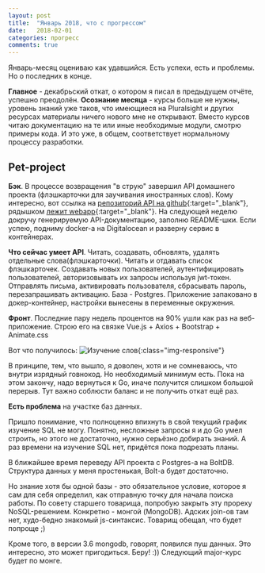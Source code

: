 ```yaml
---
layout: post
title:  "Январь 2018, что с прогрессом"
date:   2018-02-01
categories: прогресс
comments: true
---
```

Январь-месяц оцениваю как удавшийся. Есть успехи, есть и проблемы. Но о последних в конце.

**Главное** - декабрьский откат, о котором я писал в предыдущем отчёте, успешно преодолён.
**Осознание месяца** - курсы больше не нужны, уровень знаний уже таков, что имеющиеся на Pluralsight и других ресурсах материалы ничего нового мне не открывают. Вместо курсов читаю документацию на те или иные необходимые модули, смотрю примеры кода. И это уже, в общем, соответствует нормальному процессу разработки.

## Pet-project
**Бэк**.
В процессе возвращения "в струю" завершил API домашнего проекта (флэшкарточки для заучивания иностранных слов). Кому интересно, вот ссылка на [репозиторий API на github](https://github.com/zaffka/newwords){:target="_blank"}, рядышком [лежит webapp](https://github.com/zaffka/newwords-web){:target="_blank"}. На следующей неделю докручу генерируемую API-документацию, заполню README-шки.
Если успею, подниму docker-а на Digitalocean и разверну сервис в контейнерах.

**Что сейчас умеет API**.
Читать, создавать, обновлять, удалять отдельные слова(флэшкарточки). Читать и отдавать список флэшкарточек. Создавать новых пользователей, аутентифицировать пользователей, авторизовывать их запросы используя jwt-токен. Отправлять письма, активировать пользователя, сбрасывать пароль, перезапрашивать активацию. База - Postgres. Приложение запаковано в докер-контейнер, настройки вынесены в переменные окружения.

**Фронт**.
Последние пару недель процентов на 90% ушли как раз на веб-приложение. Строю его на связке Vue.js + Axios + Bootstrap + Animate.css

Вот что получилось:
![Изучение слов](/assets/img/Peek2018-02-01.gif){:class="img-responsive"}

В принципе, тем, что вышло, я доволен, хотя и не сомневаюсь, что внутри изрядный говнокод. Но необходимый минимум есть. Пока на этом закончу, надо вернуться к Go, иначе получится слишком большой перерыв. Тут важно соблюсти баланс и не получить откат ещё раз.

**Есть проблема** на участке баз данных.

Пришло понимание, что полноценно впихнуть в свой текущий график изучение SQL не могу. Понятно, несложные запросы я и до Go умел строить, но этого не достаточно, нужно серьёзно добирать знаний. А раз времени на изучение SQL нет, придётся пока подрезать планы.

В ближайшее время переведу API проекта с Postgres-а на BoltDB. Структура данных у меня простенькая, Bolt-а будет достаточно.

Но знание хотя бы одной базы - это обязательное условие, которое я сам для себя определил, как отправную точку для начала поиска работы.
По совету старшего товарища, попробую закрыть эту прореху NoSQL-решением. Конкретно - монгой (MongoDB). Адских join-ов там нет, худо-бедно знакомый js-синтаксис. Товарищ обещал, что будет попроще ;)

Кроме того, в версии 3.6 mongodb, говорят, появился пуш данных. Это интересно, это может пригодиться. Беру! :))
Следующий major-курс будет по монге. 
